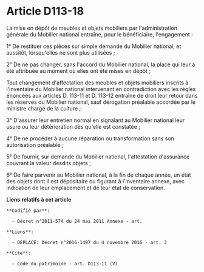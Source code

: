 # Article D113-18

La mise en dépôt de meubles et objets mobiliers par l'administration générale du Mobilier national entraîne, pour le
bénéficiaire, l'engagement : 

1° De restituer ces pièces sur simple demande du Mobilier national, et aussitôt, lorsqu'elles ne sont plus utilisées ; 

2° De ne pas changer, sans l'accord du Mobilier national, la place qui leur a été attribuée au moment où elles ont été mises
en dépôt ; 

Tout changement d'affectation des meubles et objets mobiliers inscrits à l'inventaire du Mobilier national intervenant en
contradiction avec les règles énoncées aux articles D. 113-11 et D. 113-12 entraîne de droit leur retour dans les réserves du
Mobilier national, sauf dérogation préalable accordée par le ministre chargé de la culture ; 

3° D'assurer leur entretien normal en signalant au Mobilier national leur usure ou leur détérioration dès qu'elle est
constatée ; 

4° De ne procéder à aucune réparation ou transformation sans son autorisation préalable ; 

5° De fournir, sur demande du Mobilier national, l'attestation d'assurance couvrant la valeur desdits objets ; 

6° De faire parvenir au Mobilier national, à la fin de chaque année, un état des objets dont il est dépositaire ou figurant à
l'inventaire annexe, avec indication de leur emplacement et de leur état de conservation.

**Liens relatifs à cet article**

	**Codifié par**:

	  - Décret n°2011-574 du 24 mai 2011 Annexe - art.

	**Liens**:

	  - DEPLACE: Décret n°2016-1497 du 4 novembre 2016 - art. 3

	**Cite**:

	  - Code du patrimoine - art. D113-11 (V)
